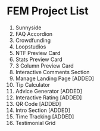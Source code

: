 # FEM Project List

1. Sunnyside
2. FAQ Accordion
3. Crowdfunding
4. Loopstudios
5. NTF Preview Card
6. Stats Preview Card
7. 3 Column Preview Card
8. Interactive Comments Section
9. Manage Landing Page [ADDED]
10. Tip Calculator
11. Advice Generator [ADDED]
12. Interactive Rating [ADDED]
13. QR Code [ADDED]
14. Intro Section [ADDED]
15. Time Tracking [ADDED]
16. Testimonial Grid